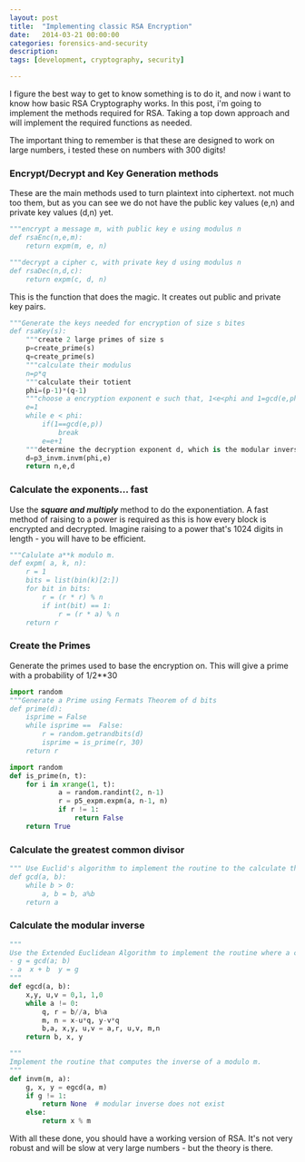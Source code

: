 ```yaml
---
layout: post
title:  "Implementing classic RSA Encryption"
date:   2014-03-21 00:00:00
categories: forensics-and-security
description: 
tags: [development, cryptography, security]

---
```


I figure the best way to get to know something is to do it, and now i want to know how basic RSA Cryptography works. In this post, i'm going to implement the methods required for RSA. Taking a top down approach and will implement the required functions as needed.
<linebreak>

The important thing to remember is that these are designed to work on large numbers, i tested these on numbers with 300 digits!

### Encrypt/Decrypt and Key Generation methods

These are the main methods used to turn plaintext into ciphertext. not much too them, but as you can see we do not have the public key values (e,n) and private key values (d,n) yet.

```python
"""encrypt a message m, with public key e using modulus n
def rsaEnc(n,e,m):
	return expm(m, e, n)
```

``` python
"""decrypt a cipher c, with private key d using modulus n
def rsaDec(n,d,c):
	return expm(c, d, n)
```

This is the function that does the magic. It creates out public and private key pairs.

```python
"""Generate the keys needed for encryption of size s bites
def rsaKey(s):
	"""create 2 large primes of size s
	p=create_prime(s)
	q=create_prime(s)
	"""calculate their modulus
	n=p*q
	"""calculate their totient
	phi=(p-1)*(q-1)
	"""choose a encryption exponent e such that, 1<e<phi and 1=gcd(e,phi)
	e=1
	while e < phi:
		if(1==gcd(e,p))
			break
		e=e+1
	"""determine the decryption exponent d, which is the modular inverse of e
	d=p3_invm.invm(phi,e)
	return n,e,d
```

### Calculate the exponents... fast

Use the ***square and multiply*** method to do the exponentiation. A fast method of raising to a power is required as this is how every block is encrypted and decrypted. Imagine raising to a power that's 1024 digits in length - you will have to be efficient.

``` python
"""Calulate a**k modulo m.
def expm( a, k, n):
	r = 1
	bits = list(bin(k)[2:])
	for bit in bits:
		r = (r * r) % n
		if int(bit) == 1:
			r = (r * a) % n
	return r
```

### Create the Primes

Generate the primes used to base the encryption on. This will give a prime with a probability of 1/2**30 

``` python
import random
"""Generate a Prime using Fermats Theorem of d bits
def prime(d):
	isprime = False
	while isprime ==  False:
		r = random.getrandbits(d)
		isprime = is_prime(r, 30)
	return r
```

```python
import random
def is_prime(n, t):
	for i in xrange(1, t):
    		a = random.randint(2, n-1)
    		r = p5_expm.expm(a, n-1, n)
    		if r != 1:
    			return False
    return True
```

### Calculate the greatest common divisor

``` python
""" Use Euclid's algorithm to implement the routine to the calculate the Greatest Common Divisor of a and b.
def gcd(a, b):
    while b > 0:
        a, b = b, a%b
    return a
```

### Calculate the modular inverse

``` python
"""
Use the Extended Euclidean Algorithm to implement the routine where a call gcde(a, b) will return a tuple (g; x; y) of three integers such that:
- g = gcd(a; b)
- a  x + b  y = g
"""
def egcd(a, b):
    x,y, u,v = 0,1, 1,0
    while a != 0:
        q, r = b//a, b%a
        m, n = x-u*q, y-v*q
        b,a, x,y, u,v = a,r, u,v, m,n
    return b, x, y 
```

``` python
"""
Implement the routine that computes the inverse of a modulo m.
"""
def invm(m, a):
	g, x, y = egcd(a, m)
	if g != 1:
		return None  # modular inverse does not exist
	else:
		return x % m	
```

With all these done, you should have a working version of RSA. It's not very robust and will be slow at very large numbers - but the theory is there.